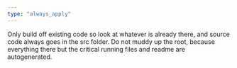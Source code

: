 ```yaml
---
type: "always_apply"
---
```


Only build off existing code so look at whatever is already there, and source code always goes in the src folder. Do not muddy up the root, because everything there but the critical running files and readme are autogenerated.